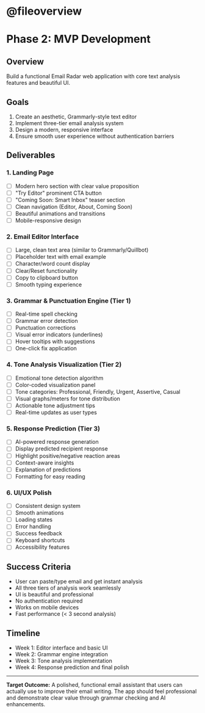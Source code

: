 # @fileoverview
# Phase 2: MVP Development

## Overview
Build a functional Email Radar web application with core text analysis features and beautiful UI.

## Goals
1. Create an aesthetic, Grammarly-style text editor
2. Implement three-tier email analysis system
3. Design a modern, responsive interface
4. Ensure smooth user experience without authentication barriers

## Deliverables

### 1. Landing Page
- [ ] Modern hero section with clear value proposition
- [ ] "Try Editor" prominent CTA button
- [ ] "Coming Soon: Smart Inbox" teaser section
- [ ] Clean navigation (Editor, About, Coming Soon)
- [ ] Beautiful animations and transitions
- [ ] Mobile-responsive design

### 2. Email Editor Interface
- [ ] Large, clean text area (similar to Grammarly/Quillbot)
- [ ] Placeholder text with email example
- [ ] Character/word count display
- [ ] Clear/Reset functionality
- [ ] Copy to clipboard button
- [ ] Smooth typing experience

### 3. Grammar & Punctuation Engine (Tier 1)
- [ ] Real-time spell checking
- [ ] Grammar error detection
- [ ] Punctuation corrections
- [ ] Visual error indicators (underlines)
- [ ] Hover tooltips with suggestions
- [ ] One-click fix application

### 4. Tone Analysis Visualization (Tier 2)
- [ ] Emotional tone detection algorithm
- [ ] Color-coded visualization panel
- [ ] Tone categories: Professional, Friendly, Urgent, Assertive, Casual
- [ ] Visual graphs/meters for tone distribution
- [ ] Actionable tone adjustment tips
- [ ] Real-time updates as user types

### 5. Response Prediction (Tier 3)
- [ ] AI-powered response generation
- [ ] Display predicted recipient response
- [ ] Highlight positive/negative reaction areas
- [ ] Context-aware insights
- [ ] Explanation of predictions
- [ ] Formatting for easy reading

### 6. UI/UX Polish
- [ ] Consistent design system
- [ ] Smooth animations
- [ ] Loading states
- [ ] Error handling
- [ ] Success feedback
- [ ] Keyboard shortcuts
- [ ] Accessibility features

## Success Criteria
- User can paste/type email and get instant analysis
- All three tiers of analysis work seamlessly
- UI is beautiful and professional
- No authentication required
- Works on mobile devices
- Fast performance (< 3 second analysis)

## Timeline
- Week 1: Editor interface and basic UI
- Week 2: Grammar engine integration
- Week 3: Tone analysis implementation
- Week 4: Response prediction and final polish

---

**Target Outcome:** A polished, functional email assistant that users can actually use to improve their email writing. The app should feel professional and demonstrate clear value through grammar checking and AI enhancements. 